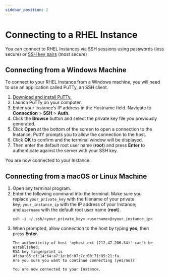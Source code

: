 ```yaml
---
sidebar_position: 2
---
```

# Connecting to a RHEL Instance

You can connect to RHEL Instances via SSH sessions using passwords (less secure) or [SSH key pairs](/docs/Subscribers/ToolsandUtilities/ManagingSSHKeysandKeyPairs) (most secure)

## Connecting from a Windows Machine

To connect to your RHEL Instance from a Windows machine, you will need to use an application called PuTTy, an SSH client.

1. [Download and install PuTTy.](https://www.chiark.greenend.org.uk/~sgtatham/putty/latest.html)
2. Launch PuTTy on your computer.
3. Enter your Instance’s IP address in the Hostname field. Navigate to **Connection** > **SSH** > **Auth**.
4. Click the **Browse** button and select the private key file you previously generated.
5. Click **Open** at the bottom of the screen to open a connection to the Instance. PuttY prompts you to allow the connection to the host.
6. Click **OK** to confirm and the terminal window will be displayed.
7. Then enter the default root user name (**root**) and press **Enter** to authenticate against the server with your SSH key.

You are now connected to your Instance.

## Connecting from a macOS or Linux Machine

1. Open any terminal program.
2. Enter the following command into the terminal. Make sure you replace `your_private_key` with the filename of your private key; `your_instance_ip` with the IP address of your Instance; and `username` with the default root user name (**root**).
	```
	ssh -i ~/.ssh/<your_private_key> <username>@<your_instance_ip>
	```
3. When prompted, allow connection to the host by typing **yes**, then press **Enter**.
	```
	The authenticity of host 'myhost.ext (212.47.206.34)' can't be established.  
	RSA key fingerprint is 4f:ba:65:cf:14:64:a7:1e:b6:07:7c:00:71:95:21:fa.
	Are you sure you want to continue connecting (yes/no)?
	
	You are now connected to your Instance.
	```





